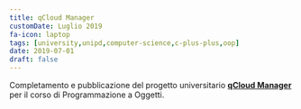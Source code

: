 ```yaml
---
title: qCloud Manager
customDate: Luglio 2019
fa-icon: laptop
tags: [university,unipd,computer-science,c-plus-plus,oop]
date: 2019-07-01
draft: false
---
```


Completamento e pubblicazione del progetto universitario **[qCloud Manager](https://pao.marianosciacco.it)** per il corso di Programmazione a Oggetti.
